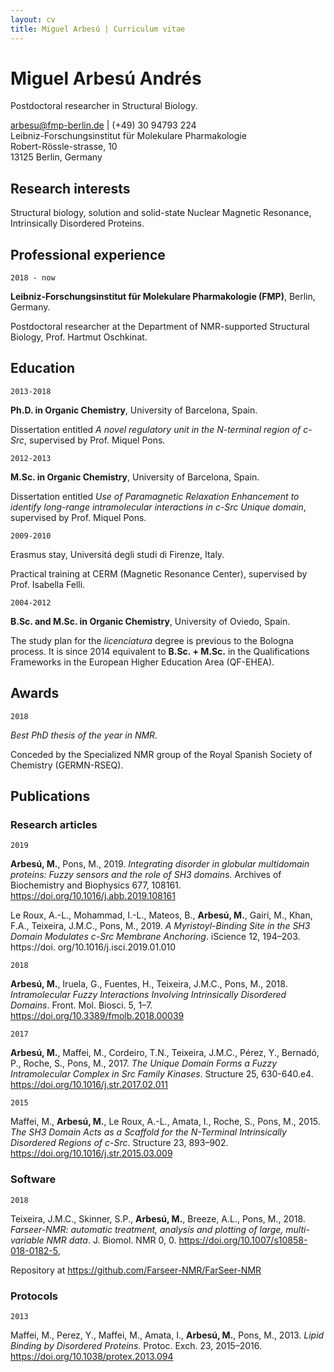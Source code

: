 ```yaml
---
layout: cv
title: Miguel Arbesú | Curriculum vitae
---
```


# Miguel Arbesú Andrés

Postdoctoral researcher in Structural Biology.
<div id="webaddress">
<a href="arbesu@fmp-berlin.de">arbesu@fmp-berlin.de</a>
| (+49) 30 94793 224<br>
Leibniz-Forschungsinstitut für Molekulare Pharmakologie<br>
Robert-Rössle-strasse, 10<br>
13125 Berlin, Germany<br>
</div>

## Research interests

Structural biology, solution and solid-state Nuclear Magnetic Resonance,
Intrinsically Disordered Proteins.

## Professional experience

`2018 - now`

**Leibniz-Forschungsinstitut für Molekulare Pharmakologie (FMP)**,
Berlin, Germany.

Postdoctoral researcher at the Department of NMR-supported Structural Biology,
Prof. Hartmut Oschkinat.

## Education

`2013-2018`

**Ph.D. in Organic Chemistry**, University of Barcelona, Spain.

Dissertation entitled *A novel regulatory unit in the N-terminal region of
c-Src*, supervised by Prof. Miquel Pons.

`2012-2013`

**M.Sc. in Organic Chemistry**, University of Barcelona, Spain.

Dissertation entitled *Use of Paramagnetic Relaxation Enhancement to identify
long-range intramolecular interactions in c-Src Unique domain*, supervised by
Prof. Miquel Pons.

`2009-2010`

 Erasmus stay, Universitá degli studi di Firenze, Italy.

Practical training at CERM (Magnetic Resonance Center), supervised by Prof.
Isabella Felli.

`2004-2012`

 **B.Sc. and M.Sc. in Organic Chemistry**, University of Oviedo,
Spain.

The study plan for the *licenciatura* degree is previous to the Bologna
process. It is since 2014 equivalent to **B.Sc. + M.Sc.** in the 
Qualifications Frameworks in the European Higher Education Area (QF-EHEA).

## Awards

`2018`

*Best PhD thesis of the year in NMR.*

Conceded by the Specialized NMR group of the Royal Spanish Society of Chemistry
(GERMN-RSEQ).

## Publications

### Research articles

`2019`

**Arbesú, M.**, Pons, M., 2019. *Integrating disorder in globular multidomain
proteins: Fuzzy sensors and the role of SH3 domains.* Archives of Biochemistry
and Biophysics 677, 108161. https://doi.org/10.1016/j.abb.2019.108161

Le Roux, A.-L., Mohammad, I.-L., Mateos, B., **Arbesú, M.**, Gairí, M., Khan, 
F.A., Teixeira, J.M.C., Pons, M., 2019. *A Myristoyl-Binding Site in the SH3 
Domain Modulates c-Src Membrane Anchoring*. iScience 12, 194–203. https://doi.
org/10.1016/j.isci.2019.01.010

`2018`

**Arbesú, M.**, Iruela, G., Fuentes, H., Teixeira, J.M.C., Pons, M., 2018.
*Intramolecular Fuzzy Interactions Involving Intrinsically Disordered Domains*.
Front. Mol. Biosci. 5, 1–7. https://doi.org/10.3389/fmolb.2018.00039

`2017`

**Arbesú, M.**, Maffei, M., Cordeiro, T.N., Teixeira, J.M.C., Pérez, Y.,
Bernadó, P., Roche, S., Pons, M., 2017. *The Unique Domain Forms a Fuzzy
Intramolecular Complex in Src Family Kinases*. Structure 25, 630-640.e4.
https://doi.org/10.1016/j.str.2017.02.011

`2015`

Maffei, M., **Arbesú, M.**, Le Roux, A.-L., Amata, I., Roche, S., Pons, M., 2015. *The SH3 Domain Acts as a Scaffold for the N-Terminal Intrinsically
Disordered Regions of c-Src*. Structure 23, 893–902.
https://doi.org/10.1016/j.str.2015.03.009

### Software

`2018`

Teixeira, J.M.C., Skinner, S.P., **Arbesú, M.**, Breeze, A.L., Pons, M., 2018.
*Farseer-NMR: automatic treatment, analysis and plotting of large, 
multi-variable NMR data*. J. Biomol. NMR 0, 0. 
https://doi.org/10.1007/s10858-018-0182-5,

Repository at https://github.com/Farseer-NMR/FarSeer-NMR

### Protocols

`2013`

Maffei, M., Perez, Y., Maffei, M., Amata, I., **Arbesú, M.**, Pons, M., 2013.
*Lipid Binding by Disordered Proteins*. Protoc. Exch. 23, 2015–2016.
https://doi.org/10.1038/protex.2013.094
